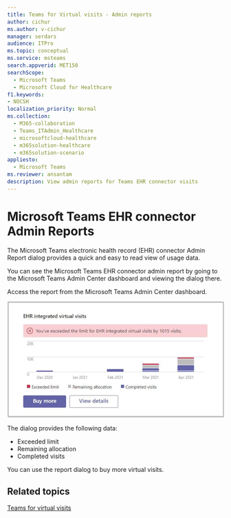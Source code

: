 ```yaml
---
title: Teams for Virtual visits - Admin reports
author: cichur
ms.author: v-cichur
manager: serdars
audience: ITPro
ms.topic: conceptual
ms.service: msteams
search.appverid: MET150
searchScope:
  - Microsoft Teams
  - Microsoft Cloud for Healthcare
f1.keywords:
- NOCSH
localization_priority: Normal
ms.collection: 
  - M365-collaboration
  - Teams_ITAdmin_Healthcare
  - microsoftcloud-healthcare
  - m365solution-healthcare
  - m365solution-scenario
appliesto: 
  - Microsoft Teams
ms.reviewer: ansantam
description: View admin reports for Teams EHR connector visits
---
```


# Microsoft Teams EHR connector Admin Reports

The Microsoft Teams electronic health record (EHR) connector Admin Report dialog provides a quick and easy to read view of usage data.

You can see the Microsoft Teams EHR connector admin report by going to the Microsoft Teams Admin Center dashboard and viewing the dialog there.

Access the report from the Microsoft Teams Admin Center dashboard.

 ![a dialog of the virtual visits allocations and limits](../../media/admin-connector-report.png)

The dialog provides the following data:

- Exceeded limit
- Remaining allocation
- Completed visits

You can use the report dialog to buy more virtual visits.

## Related topics

[Teams for virtual visits](ehr-admin.md)
